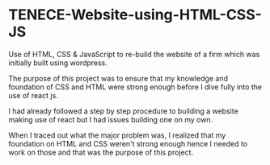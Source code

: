 # TENECE-Website-using-HTML-CSS-JS
Use of HTML, CSS & JavaScript to re-build the website of a firm which was initially built using wordpress.

The purpose of this project was to ensure that my knowledge and foundation of CSS and HTML were strong enough before I dive fully into the use of react js.

I had already followed a step by step procedure to building a website making use of react but I had issues building one on my own.

When I traced out what the major problem was, I realized that my foundation on HTML and CSS weren't strong enough hence I needed to work on those and that was the purpose of this project.
